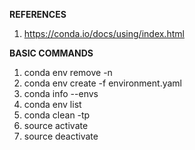 **REFERENCES**
 1. https://conda.io/docs/using/index.html

**BASIC COMMANDS**

 1. conda env remove -n <env-name>
 2. conda env create -f environment.yaml
 3. conda info --envs
 4. conda env list
 5. conda clean -tp 
 4. source activate <env-name>
 5. source deactivate <env-name>


